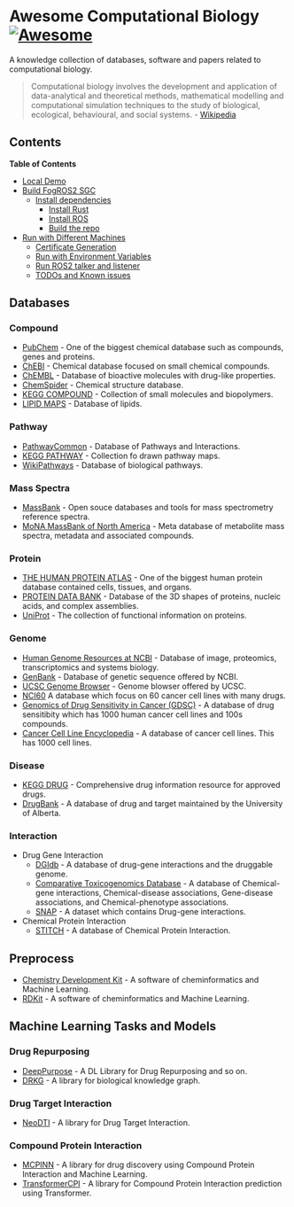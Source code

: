 # Awesome Computational Biology [![Awesome](https://awesome.re/badge.svg)](https://awesome.re)

A knowledge collection of databases, software and papers related to computational biology.

> Computational biology involves the development and application of data-analytical and theoretical methods,
> mathematical modelling and computational simulation techniques to the study of biological, ecological,
> behavioural, and social systems. - [Wikipedia](https://en.wikipedia.org/wiki/Computational_biology)

## Contents


<!-- START doctoc generated TOC please keep comment here to allow auto update -->
<!-- DON'T EDIT THIS SECTION, INSTEAD RE-RUN doctoc TO UPDATE -->
**Table of Contents**

- [Local Demo](#local-demo)
- [Build FogROS2 SGC](#build-fogros2-sgc)
  - [Install dependencies](#install-dependencies)
    - [Install Rust](#install-rust)
    - [Install ROS](#install-ros)
    - [Build the repo](#build-the-repo)
- [Run with Different Machines](#run-with-different-machines)
    - [Certificate Generation](#certificate-generation)
    - [Run with Environment Variables](#run-with-environment-variables)
    - [Run ROS2 talker and listener](#run-ros2-talker-and-listener)
  - [TODOs and Known issues](#todos-and-known-issues)

<!-- END doctoc generated TOC please keep comment here to allow auto update -->

## Databases
### Compound
- [PubChem](https://pubchem.ncbi.nlm.nih.gov/) - One of the biggest chemical database such as compounds, genes and proteins.
- [ChEBI](https://www.ebi.ac.uk/chebi/) - Chemical database  focused on small chemical compounds.
- [ChEMBL](https://www.ebi.ac.uk/chembl/) - Database of bioactive molecules with drug-like properties.
- [ChemSpider](http://www.chemspider.com/) - Chemical structure database.
- [KEGG COMPOUND](https://www.genome.jp/kegg/compound/) - Collection of small molecules and biopolymers.
- [LIPID MAPS](https://www.lipidmaps.org/databases/lmsd/overview) - Database of lipids.
### Pathway
- [PathwayCommon](https://www.pathwaycommons.org/) - Database of Pathways and Interactions.
- [KEGG PATHWAY](https://www.genome.jp/kegg/pathway.html) - Collection fo drawn pathway maps.
- [WikiPathways](https://wikipathways.org/) - Database of biological pathways.
### Mass Spectra
- [MassBank](http://www.massbank.jp/) - Open souce databases and tools for mass spectrometry reference spectra.
- [MoNA MassBank of North America](https://mona.fiehnlab.ucdavis.edu/) - Meta database of metabolite mass spectra, metadata and associated compounds.
### Protein
- [THE HUMAN PROTEIN ATLAS](https://www.proteinatlas.org/) - One of the biggest human protein database contained cells, tissues, and organs. 
- [PROTEIN DATA BANK](https://www.rcsb.org/) - Database of the 3D shapes of proteins, nucleic acids, and complex assemblies.
- [UniProt](https://www.uniprot.org/) - The collection of functional information on proteins.
### Genome
- [Human Genome Resources at NCBI](https://www.ncbi.nlm.nih.gov/projects/genome/guide/human/index.shtml) - Database of image, proteomics, transcriptomics and systems biology.
- [GenBank](https://www.ncbi.nlm.nih.gov/genbank/) - Database of genetic sequence offered by NCBI.
- [UCSC Genome Browser](https://genome.ucsc.edu/) - Genome blowser offered by UCSC.
- [NCI60](https://dtp.cancer.gov/discovery_development/nci-60/) A database which focus on 60 cancer cell lines with many drugs.
- [Genomics of Drug Sensitivity in Cancer (GDSC)](https://www.cancerrxgene.org/) - A database of drug sensitibity which has 1000 human cancer cell lines and 100s compounds.
- [Cancer Cell Line Encyclopedia](https://sites.broadinstitute.org/ccle/) - A database of cancer cell lines. This has 1000 cell lines.
### Disease
- [KEGG DRUG](https://www.genome.jp/kegg/drug/) - Comprehensive drug information resource for approved drugs.
- [DrugBank](https://www.drugbank.com/) - A database of drug and target maintained by the University of Alberta.
### Interaction
- Drug Gene Interaction
  - [DGIdb](https://www.dgidb.org/) - A database of drug-gene interactions and the druggable genome.
  - [Comparative Toxicogenomics Database](http://ctdbase.org/) - A database of Chemical-gene interactions, Chemical-disease associations, Gene-disease associations, and Chemical-phenotype associations.
  - [SNAP](https://snap.stanford.edu/biodata/datasets/10002/10002-ChG-Miner.html#:~:text=Dataset%20information,or%20activation%20of%20the%20drug.) - A dataset which contains Drug-gene interactions. 
- Chemical Protein Interaction
  - [STITCH](http://stitch.embl.de/) - A database of Chemical Protein Interaction.

## Preprocess

- [Chemistry Development Kit](https://github.com/cdk/cdk) - A software of cheminformatics and Machine Learning.
- [RDKit](https://github.com/rdkit/rdkit) - A software of cheminformatics and Machine Learning.

## Machine Learning Tasks and Models

### Drug Repurposing

- [DeepPurpose](https://github.com/kexinhuang12345/DeepPurpose) - A DL Library for Drug Repurposing and so on. 
- [DRKG](https://github.com/gnn4dr/DRKG) - A library for biological knowledge graph.

### Drug Target Interaction

- [NeoDTI](https://github.com/FangpingWan/NeoDTI) - A library for Drug Target Interaction.

### Compound Protein Interaction

- [MCPINN](https://github.com/mhlee0903/multi_channels_PINN) - A library for drug discovery using Compound Protein Interaction and Machine Learning.
- [TransformerCPI](https://github.com/lifanchen-simm/transformerCPI) - A library for Compound Protein Interaction prediction using Transformer. 
